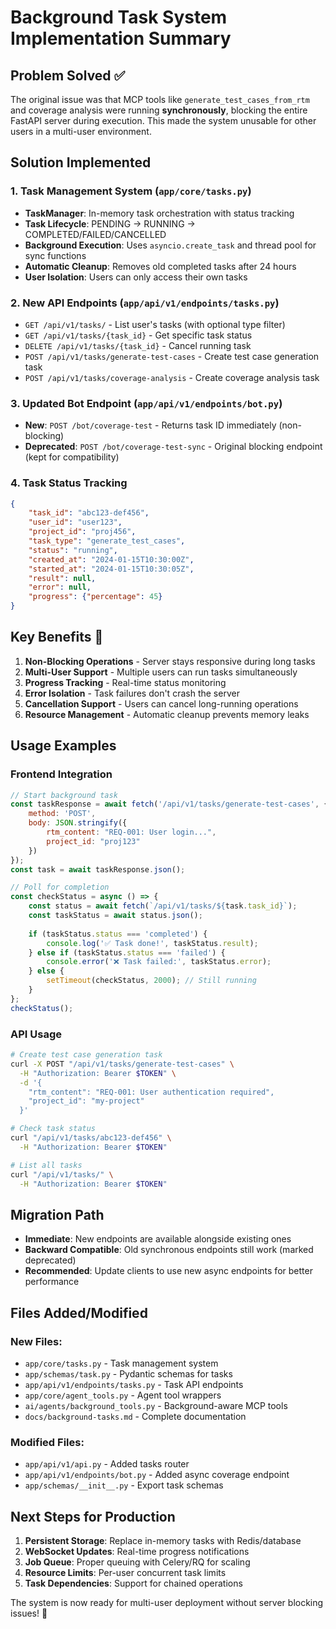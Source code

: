 # Background Task System Implementation Summary

## Problem Solved ✅

The original issue was that MCP tools like `generate_test_cases_from_rtm` and coverage analysis were running **synchronously**, blocking the entire FastAPI server during execution. This made the system unusable for other users in a multi-user environment.

## Solution Implemented 

### 1. Task Management System (`app/core/tasks.py`)
- **TaskManager**: In-memory task orchestration with status tracking
- **Task Lifecycle**: PENDING → RUNNING → COMPLETED/FAILED/CANCELLED  
- **Background Execution**: Uses `asyncio.create_task` and thread pool for sync functions
- **Automatic Cleanup**: Removes old completed tasks after 24 hours
- **User Isolation**: Users can only access their own tasks

### 2. New API Endpoints (`app/api/v1/endpoints/tasks.py`)
- `GET /api/v1/tasks/` - List user's tasks (with optional type filter)
- `GET /api/v1/tasks/{task_id}` - Get specific task status  
- `DELETE /api/v1/tasks/{task_id}` - Cancel running task
- `POST /api/v1/tasks/generate-test-cases` - Create test case generation task
- `POST /api/v1/tasks/coverage-analysis` - Create coverage analysis task

### 3. Updated Bot Endpoint (`app/api/v1/endpoints/bot.py`)
- **New**: `POST /bot/coverage-test` - Returns task ID immediately (non-blocking)
- **Deprecated**: `POST /bot/coverage-test-sync` - Original blocking endpoint (kept for compatibility)

### 4. Task Status Tracking
```json
{
    "task_id": "abc123-def456",
    "user_id": "user123", 
    "project_id": "proj456",
    "task_type": "generate_test_cases",
    "status": "running",
    "created_at": "2024-01-15T10:30:00Z",
    "started_at": "2024-01-15T10:30:05Z",
    "result": null,
    "error": null,
    "progress": {"percentage": 45}
}
```

## Key Benefits 🚀

1. **Non-Blocking Operations** - Server stays responsive during long tasks
2. **Multi-User Support** - Multiple users can run tasks simultaneously  
3. **Progress Tracking** - Real-time status monitoring
4. **Error Isolation** - Task failures don't crash the server
5. **Cancellation Support** - Users can cancel long-running operations
6. **Resource Management** - Automatic cleanup prevents memory leaks

## Usage Examples

### Frontend Integration
```javascript
// Start background task
const taskResponse = await fetch('/api/v1/tasks/generate-test-cases', {
    method: 'POST',
    body: JSON.stringify({
        rtm_content: "REQ-001: User login...",
        project_id: "proj123"
    })
});
const task = await taskResponse.json();

// Poll for completion
const checkStatus = async () => {
    const status = await fetch(`/api/v1/tasks/${task.task_id}`);
    const taskStatus = await status.json();
    
    if (taskStatus.status === 'completed') {
        console.log('✅ Task done!', taskStatus.result);
    } else if (taskStatus.status === 'failed') {
        console.error('❌ Task failed:', taskStatus.error);
    } else {
        setTimeout(checkStatus, 2000); // Still running
    }
};
checkStatus();
```

### API Usage
```bash
# Create test case generation task
curl -X POST "/api/v1/tasks/generate-test-cases" \
  -H "Authorization: Bearer $TOKEN" \
  -d '{
    "rtm_content": "REQ-001: User authentication required",
    "project_id": "my-project"
  }'

# Check task status  
curl "/api/v1/tasks/abc123-def456" \
  -H "Authorization: Bearer $TOKEN"

# List all tasks
curl "/api/v1/tasks/" \
  -H "Authorization: Bearer $TOKEN"
```

## Migration Path

- **Immediate**: New endpoints are available alongside existing ones
- **Backward Compatible**: Old synchronous endpoints still work (marked deprecated)
- **Recommended**: Update clients to use new async endpoints for better performance

## Files Added/Modified

### New Files:
- `app/core/tasks.py` - Task management system
- `app/schemas/task.py` - Pydantic schemas for tasks  
- `app/api/v1/endpoints/tasks.py` - Task API endpoints
- `app/core/agent_tools.py` - Agent tool wrappers
- `ai/agents/background_tools.py` - Background-aware MCP tools
- `docs/background-tasks.md` - Complete documentation

### Modified Files:
- `app/api/v1/api.py` - Added tasks router
- `app/api/v1/endpoints/bot.py` - Added async coverage endpoint
- `app/schemas/__init__.py` - Export task schemas

## Next Steps for Production

1. **Persistent Storage**: Replace in-memory tasks with Redis/database
2. **WebSocket Updates**: Real-time progress notifications  
3. **Job Queue**: Proper queuing with Celery/RQ for scaling
4. **Resource Limits**: Per-user concurrent task limits
5. **Task Dependencies**: Support for chained operations

The system is now ready for multi-user deployment without server blocking issues! 🎉
